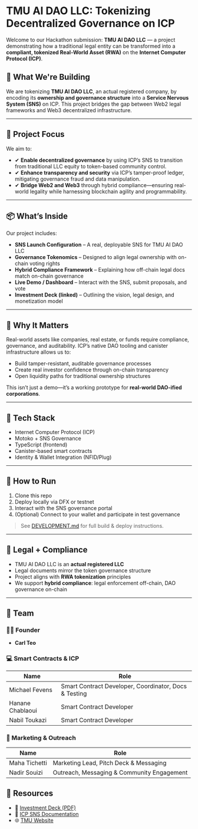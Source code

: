 # TMU AI DAO LLC: Tokenizing Decentralized Governance on ICP

Welcome to our Hackathon submission: **TMU AI DAO LLC** — a project demonstrating how a traditional legal entity can be transformed into a **compliant, tokenized Real-World Asset (RWA)** on the **Internet Computer Protocol (ICP)**.

## 🚀 What We're Building

We are tokenizing **TMU AI DAO LLC**, an actual registered company, by encoding its **ownership and governance structure** into a **Service Nervous System (SNS)** on ICP. This project bridges the gap between Web2 legal frameworks and Web3 decentralized infrastructure.

---

## 🎯 Project Focus

We aim to:

- ✔ **Enable decentralized governance** by using ICP’s SNS to transition from traditional LLC equity to token-based community control.
- ✔ **Enhance transparency and security** via ICP’s tamper-proof ledger, mitigating governance fraud and data manipulation.
- ✔ **Bridge Web2 and Web3** through hybrid compliance—ensuring real-world legality while harnessing blockchain agility and programmability.

---

## 📦 What’s Inside

Our project includes:

- **SNS Launch Configuration** – A real, deployable SNS for TMU AI DAO LLC
- **Governance Tokenomics** – Designed to align legal ownership with on-chain voting rights
- **Hybrid Compliance Framework** – Explaining how off-chain legal docs match on-chain governance
- **Live Demo / Dashboard** – Interact with the SNS, submit proposals, and vote
- **Investment Deck (linked)** – Outlining the vision, legal design, and monetization model

---

## 🌉 Why It Matters

Real-world assets like companies, real estate, or funds require compliance, governance, and auditability. ICP’s native DAO tooling and canister infrastructure allows us to:

- Build tamper-resistant, auditable governance processes
- Create real investor confidence through on-chain transparency
- Open liquidity paths for traditional ownership structures

This isn’t just a demo—it’s a working prototype for **real-world DAO-ified corporations**.

---

## 🧠 Tech Stack

- Internet Computer Protocol (ICP)
- Motoko + SNS Governance
- TypeScript (frontend)
- Canister-based smart contracts
- Identity & Wallet Integration (NFID/Plug)

---

## 🧪 How to Run

1. Clone this repo
2. Deploy locally via DFX or testnet
3. Interact with the SNS governance portal
4. (Optional) Connect to your wallet and participate in test governance

> See [DEVELOPMENT.md](DEVELOPMENT.md) for full build & deploy instructions.

---

## 📄 Legal + Compliance

- TMU AI DAO LLC is an **actual registered LLC**
- Legal documents mirror the token governance structure
- Project aligns with **RWA tokenization** principles
- We support **hybrid compliance**: legal enforcement off-chain, DAO governance on-chain

---

## 👥 Team

### 🧑‍💼 Founder  
- **Carl Teo**

### 💻 Smart Contracts & ICP  
| Name             | Role                                   |
|------------------|----------------------------------------|
| Michael Fevens   | Smart Contract Developer, Coordinator, Docs & Testing |
| Hanane Chablaoui | Smart Contract Developer               |
| Nabil Toukazi    | Smart Contract Developer               |

### 📢 Marketing & Outreach  
| Name           | Role                                     |
|----------------|------------------------------------------|
| Maha Tichetti  | Marketing Lead, Pitch Deck & Messaging   |
| Nadir Souizi   | Outreach, Messaging & Community Engagement |


## 🔗 Resources

- 📜 [Investment Deck (PDF)](./assets/TMU_AI_DAO_PitchDeck.pdf)
- 🧠 [ICP SNS Documentation](https://internetcomputer.org/docs/current/developer-docs/integrations/sns/)
- 🌐 [TMU Website](https://tmu.ai)

